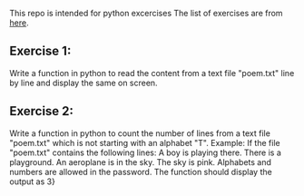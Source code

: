 This repo is intended for python excercises
The list of exercises are from [here](https://www.pyforschool.com/assignment/file-handling.html).

## Exercise 1:

Write a function in python to read the content from a text file "poem.txt" line by line and display the same on screen.

## Exercise 2:

Write a function in python to count the number of lines from a text file "poem.txt" which is not starting with an alphabet "T".
Example: If the file "poem.txt" contains the following lines: A boy is playing there.
There is a playground.
An aeroplane is in the sky.
The sky is pink.
Alphabets and numbers are allowed in the password.
The function should display the output as 3}
